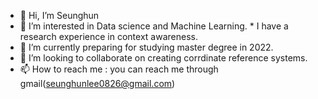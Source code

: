 - 👋 Hi, I’m Seunghun
- 👀 I’m interested in Data science and Machine Learning.
      * I have a research experience in context awareness.
- 🌱 I’m currently preparing for studying master degree in 2022.
- 💞️ I’m looking to collaborate on creating corrdinate reference systems.
- 📫 How to reach me : you can reach me through gmail(seunghunlee0826@gmail.com)

<!---
huni0826/huni0826 is a ✨ special ✨ repository because its `README.md` (this file) appears on your GitHub profile.
You can click the Preview link to take a look at your changes.
--->
